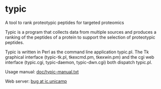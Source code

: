 # typic
A tool to rank proteotypic peptides for targeted proteomics

Typic is a program that collects data from multiple sources and
produces a ranking of the peptides of a protein to support the
selection of proteotypic peptides.

Typic is written in Perl as the command line application typic.pl.
The Tk graphical interface (typic-tk.pl, tkexcmd.pm, tkexwin.pm) and
the cgi web interface (typic.cgi, typic-daemon, typic-dwn.cgi) both
dispatch typic.pl.

Usage manual: <a href="https://github.com/MAS-LNBio/typic/blob/master/doc/typic-manual.txt">doc/typic-manual.txt</a>

Web server: <a href="https://bug.ic.unicamp.br/mas/typic.cgi">bug at ic.unicamp</a>
